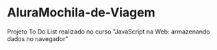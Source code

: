# AluraMochila-de-Viagem
Projeto  To Do List realizado no curso "JavaScript na Web: armazenando dados no navegador"
